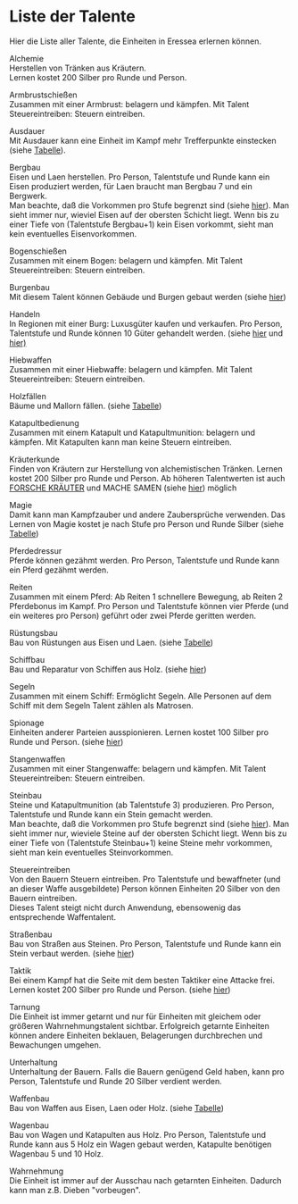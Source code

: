 <span id="top"></span>

# Liste der Talente

Hier die Liste aller Talente, die Einheiten in Eressea erlernen können.

Alchemie  
Herstellen von Tränken aus Kräutern.  
Lernen kostet 200 Silber pro Runde und Person.

Armbrustschießen  
Zusammen mit einer Armbrust: belagern und kämpfen. Mit Talent
Steuereintreiben: Steuern eintreiben.

Ausdauer  
Mit Ausdauer kann eine Einheit im Kampf mehr Trefferpunkte einstecken
(siehe [Tabelle](battle_hitpoints#TabAusTP)).

Bergbau  
Eisen und Laen herstellen. Pro Person, Talentstufe und Runde kann ein
Eisen produziert werden, für Laen braucht man Bergbau 7 und ein
Bergwerk.  
Man beachte, daß die Vorkommen pro Stufe begrenzt sind (siehe
[hier](production_items#Eisen)). Man sieht immer nur, wieviel Eisen
auf der obersten Schicht liegt. Wenn bis zu einer Tiefe von (Talentstufe
Bergbau+1) kein Eisen vorkommt, sieht man kein eventuelles
Eisenvorkommen.

Bogenschießen  
Zusammen mit einem Bogen: belagern und kämpfen. Mit Talent
Steuereintreiben: Steuern eintreiben.

Burgenbau  
Mit diesem Talent können Gebäude und Burgen gebaut werden (siehe
[hier](production_buildings#ProdGebaeude))

Handeln  
In Regionen mit einer Burg: Luxusgüter kaufen und verkaufen. Pro Person,
Talentstufe und Runde können 10 Güter gehandelt werden. (siehe
[hier](http://www.eressea.de/rules/de/Geld#Handel) und
[hier)](orders_list#KAUFE)

Hiebwaffen  
Zusammen mit einer Hiebwaffe: belagern und kämpfen. Mit Talent
Steuereintreiben: Steuern eintreiben.

Holzfällen  
Bäume und Mallorn fällen. (siehe [Tabelle](Produktion#TabGegenst))

Katapultbedienung  
Zusammen mit einem Katapult und Katapultmunition: belagern und kämpfen.
Mit Katapulten kann man keine Steuern eintreiben.

Kräuterkunde  
Finden von Kräutern zur Herstellung von alchemistischen Tränken. Lernen
kostet 200 Silber pro Runde und Person. Ab höheren Talentwerten ist auch
[FORSCHE KRÄUTER](orders_list#FORSCHE) und MACHE SAMEN (siehe
[hier](Produktion#TiefImWald)) möglich

Magie  
Damit kann man Kampfzauber und andere Zaubersprüche verwenden. Das
Lernen von Magie kostet je nach Stufe pro Person und Runde Silber (siehe
[Tabelle](Magie#TabLernkosten))

Pferdedressur  
Pferde können gezähmt werden. Pro Person, Talentstufe und Runde kann ein
Pferd gezähmt werden.

Reiten  
Zusammen mit einem Pferd: Ab Reiten 1 schnellere Bewegung, ab Reiten 2
Pferdebonus im Kampf. Pro Person und Talentstufe können vier Pferde (und
ein weiteres pro Person) geführt oder zwei Pferde geritten werden.

Rüstungsbau  
Bau von Rüstungen aus Eisen und Laen. (siehe
[Tabelle](Produktion#TabGegenst))

Schiffbau  
Bau und Reparatur von Schiffen aus Holz. (siehe
[hier](Produktion#ProdSchiffe))

Segeln  
Zusammen mit einem Schiff: Ermöglicht Segeln. Alle Personen auf dem
Schiff mit dem Segeln Talent zählen als Matrosen.

Spionage  
Einheiten anderer Parteien ausspionieren. Lernen kostet 100 Silber pro
Runde und Person. (siehe [hier](orders_list#SPIONIERE))

Stangenwaffen  
Zusammen mit einer Stangenwaffe: belagern und kämpfen. Mit Talent
Steuereintreiben: Steuern eintreiben.

Steinbau  
Steine und Katapultmunition (ab Talentstufe 3) produzieren. Pro Person,
Talentstufe und Runde kann ein Stein gemacht werden.  
Man beachte, daß die Vorkommen pro Stufe begrenzt sind (siehe
[hier](production_items#Eisen)). Man sieht immer nur, wieviele
Steine auf der obersten Schicht liegt. Wenn bis zu einer Tiefe von
(Talentstufe Steinbau+1) keine Steine mehr vorkommen, sieht man kein
eventuelles Steinvorkommen.

Steuereintreiben  
Von den Bauern Steuern eintreiben. Pro Talentstufe und bewaffneter (und
an dieser Waffe ausgebildete) Person können Einheiten 20 Silber von den
Bauern eintreiben.  
Dieses Talent steigt nicht durch Anwendung, ebensowenig das
entsprechende Waffentalent.

Straßenbau  
Bau von Straßen aus Steinen. Pro Person, Talentstufe und Runde kann ein
Stein verbaut werden. (siehe
[hier](production_buildings#ProdStrassen))

Taktik  
Bei einem Kampf hat die Seite mit dem besten Taktiker eine Attacke
frei.  
Lernen kostet 200 Silber pro Runde und Person. (siehe
[hier](battle#Taktikerrunde))

Tarnung  
Die Einheit ist immer getarnt und nur für Einheiten mit gleichem oder
größeren Wahrnehmungstalent sichtbar. Erfolgreich getarnte Einheiten
können andere Einheiten beklauen, Belagerungen durchbrechen und
Bewachungen umgehen.

Unterhaltung  
Unterhaltung der Bauern. Falls die Bauern genügend Geld haben, kann pro
Person, Talentstufe und Runde 20 Silber verdient werden.

Waffenbau  
Bau von Waffen aus Eisen, Laen oder Holz. (siehe
[Tabelle](production_items#TabGegenst))

Wagenbau  
Bau von Wagen und Katapulten aus Holz. Pro Person, Talentstufe und Runde
kann aus 5 Holz ein Wagen gebaut werden, Katapulte benötigen Wagenbau 5
und 10 Holz.

Wahrnehmung  
Die Einheit ist immer auf der Ausschau nach getarnten Einheiten. Dadurch
kann man z.B. Dieben "vorbeugen".
